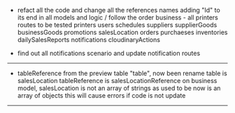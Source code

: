 - refact all the code and change all the references names adding "Id" to its end in all models and logic / follow the order
business - all printers routes to be tested
printers
users
schedules
suppliers
supplierGoods
businessGoods
promotions
salesLocation
orders
purchaeses
inventories
dailySalesReports
notifications
cloudinaryActions

- find out all notifications scenario and update notification routes

*****************************************************************************
- tableReference from the preview table "table", now been rename
table is salesLocation
tableReference is salesLocationReference
on business model, salesLocation is not an array of strings as used to be
now is an array of objects
this will cause errors if code is not update
*****************************************************************************
